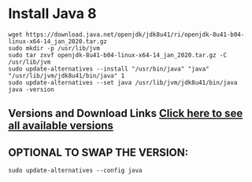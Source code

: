 # Install Java 8
```
wget https://download.java.net/openjdk/jdk8u41/ri/openjdk-8u41-b04-linux-x64-14_jan_2020.tar.gz
sudo mkdir -p /usr/lib/jvm
sudo tar zxvf openjdk-8u41-b04-linux-x64-14_jan_2020.tar.gz -C /usr/lib/jvm
sudo update-alternatives --install "/usr/bin/java" "java" "/usr/lib/jvm/jdk8u41/bin/java" 1
sudo update-alternatives --set java /usr/lib/jvm/jdk8u41/bin/java
java -version
```

## Versions and Download Links [Click here to see all available versions](https://jdk.java.net)

## OPTIONAL TO SWAP THE VERSION:
```
sudo update-alternatives --config java
```